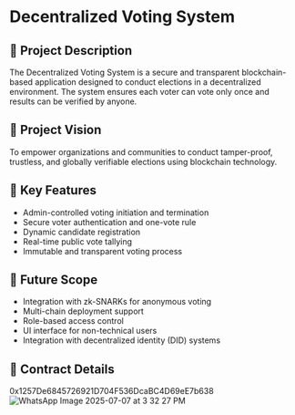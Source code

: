 # Decentralized Voting System

## 📜 Project Description
The Decentralized Voting System is a secure and transparent blockchain-based application designed to conduct elections in a decentralized environment. The system ensures each voter can vote only once and results can be verified by anyone.

## 🎯 Project Vision
To empower organizations and communities to conduct tamper-proof, trustless, and globally verifiable elections using blockchain technology.

## 🚀 Key Features
- Admin-controlled voting initiation and termination
- Secure voter authentication and one-vote rule
- Dynamic candidate registration
- Real-time public vote tallying
- Immutable and transparent voting process

## 🔮 Future Scope
- Integration with zk-SNARKs for anonymous voting
- Multi-chain deployment support
- Role-based access control
- UI interface for non-technical users
- Integration with decentralized identity (DID) systems

## 📜 Contract Details
0x1257De6845726921D704F536DcaBC4D69eE7b638
![WhatsApp Image 2025-07-07 at 3 32 27 PM](https://github.com/user-attachments/assets/342a9004-457c-4f41-ad5b-019af17aa882)


